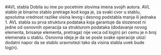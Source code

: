 #AVL stabla
Dobila su ime po pocetnim slovima imena  svojih autora. AVL stablo je binarno stablo pretrage kod koga je, za svaki cvor u stablu, apsolutna vrednost razlike visina levog i desnog podstabla manja ili jednaka 1. AVL stabla su prva struktura podataka koja garantuje da slozenost ni jedne od osnovnih operacija sa strukturom podataka (dodavanje novog elementa,
 brisanje elementa, pretraga) nije veca od log(n) pri cemu je n broj elemenata u stablu. Osnovna ideja je da se posle svake operacije ulozi dodatni napor da se stablo uravnotezi tako da visina stabla uvek bude log(n).




